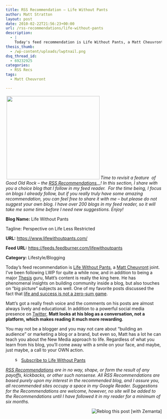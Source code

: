 ```yaml
---
title: RSS Recommendation – Life Without Pants
author: Matt Stratton
layout: post
date: 2010-02-22T21:56:23+00:00
url: /rss-recommendations/life-without-pants
description:
  - |
    Today's feed recommendation is Life Without Pants, a Matt Cheuvront joint. I've been following LWP for quite a while now, and in addition to being a major Thesis  guru, Matt's content is really the king here. He has phenomenal insights on building community inside a blog, but also touches on "big picture" subjects as well. One of my favorite posts discussed the fact that life and success is not a zero-sum game.
thesis_thumb:
  - /wp-content/uploads/lwptnail.png
dsq_thread_id:
  - 69232925
categories:
  - RSS Recs
tags:
  - Matt Cheuvront

---
```

_<img class="alignright size-full wp-image-5974" style="margin: 3px;" title="lwp" src="/wp-content/uploads/lwp.png" alt="" width="300" height="268" />Time to revisit a feature  of Good Old Rock – the <a href="../topics/rss-recommendations/" target="_self">RSS Recommendations</a>__! In this section, I share with you a choice blog that I follow in my feed reader.  For the time being, I focus on blogs I already follow, but if you really truly have some amazing recommendation, you can feel free to share it with me – but please do not suggest your own blog. I have over 200 blogs in my feed reader, so it will take me some time before I need new suggestions. Enjoy!_

**Blog Name:** Life Without Pants
  
Tagline: Perspective on Life Less Restricted
  
**URL:** <a href="https://www.lifewithoutpants.com/" target="_blank">https://www.lifewithoutpants.com/</a>
  
**Feed URL:** <a href="https://feeds.feedburner.com/lifewithoutpants" target="_blank">https://feeds.feedburner.com/lifewithoutpants</a>
  
**Category:** Lifestyle/Blogging

Today&#8217;s feed recommendation is <a href="https://www.lifewithoutpants.com/" target="_blank">Life Without Pants</a>, a <a href="https://www.mattchevy.com/" target="_blank">Matt Cheuvront</a> joint. I&#8217;ve been following LWP for quite a while now, and in addition to being a major <a href="https://www.shareasale.com/r.cfm?b=210935&u=404372&m=24570&urllink=&afftrack=" target="_blank">Thesis</a> guru, Matt&#8217;s content is really the king here. He has phenomenal insights on building community inside a blog, but also touches on &#8220;big picture&#8221; subjects as well. One of my favorite posts discussed the fact that <a href="https://www.lifewithoutpants.com/words-of-wisdom/big-world/" target="_blank">life and success is not a zero-sum game</a>.

Matt&#8217;s got a really fresh voice and the comments on his posts are almost always lively and educational. In addition to a powerful social media presence on <a href="https://twitter.com/mattchevy" target="_blank">Twitter</a>, **Matt looks at his blog as a conversation, not a platform, which makes reading it much more rewarding**.

You may not be a blogger and you may not care about &#8220;building an audience&#8221; or marketing a blog or a brand, but even so, Matt has a lot he can teach you about the New Media approach to life. Regardless of what you learn from his blog, you&#8217;ll come away with a smile on your face, and maybe, just maybe, a call to your OWN action.

<p style="padding-left: 30px;">
  <a href="https://lifehacker.com/index.xml" target="_blank"><img class="size-full wp-image-4733 alignleft" style="margin: 0px;" title="small_feed_icon" src="https://cdn.mattstratton.com/wp-content/uploads/2009/02/small_feed_icon.png" alt="small_feed_icon" width="16" height="16" /></a> <a href="https://feeds.feedburner.com/lifewithoutpants" target="_blank">Subscribe to Life Without Pants</a>
</p>

_<a href="/topics/rss-recommendations/" target="_self">RSS Recommendations</a> are in no way, shape, or form the result of any payoffs, kickbacks, or other such nonsense. All RSS Recommendations are based purely upon my interest in the recommended blog, and I assure you, all recommended sites occupy a space in my Google Reader. Suggestions for the Recommendations are welcome, however, no site will be added to the Recommendations until I have followed it in my reader for a minimum of six months._

<div class="zemanta-pixie" style="margin-top: 10px; height: 15px;">
  <a class="zemanta-pixie-a" title="Reblog this post [with Zemanta]" href="https://reblog.zemanta.com/zemified/146c0c06-0431-40a0-af99-f74f93fb84c4/"><img class="zemanta-pixie-img" style="border: medium none; float: right;" src="https://img.zemanta.com/reblog_c.png?x-id=146c0c06-0431-40a0-af99-f74f93fb84c4" alt="Reblog this post [with Zemanta]" /></a><span class="zem-script pretty-attribution"></span>
</div>